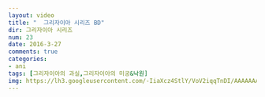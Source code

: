```yaml
---
layout: video
title: "  그리자이아 시리즈 BD"
dir: 그리자이아 시리즈
num: 23
date: 2016-3-27
comments: true
categories:
- ani
tags: [그리자이아의 과실,그리자이아의 미궁&낙원]
img: https://lh3.googleusercontent.com/-IiaXcz4StlY/VoV2iqqTnDI/AAAAAAAAqSw/oWR7Y03Yzqs/
---
```

<script>// <![CDATA[
window.onload=function(){ if (document.body.clientWidth > 800) {
     document.getElementById("player").height ="500px";
alert("이 애니는 스킵기능준비중입니다");
}
}
// ]]></script>